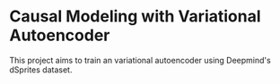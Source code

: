 # Causal Modeling with Variational Autoencoder
This project aims to train an variational autoencoder using Deepmind's dSprites dataset.

